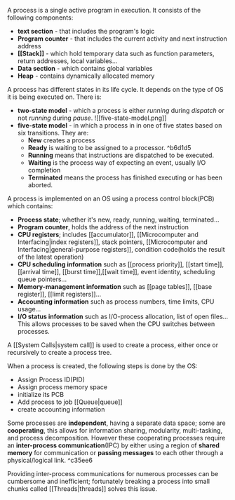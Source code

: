 A process is a single active program in execution. It consists of the following components:
- **text section** - that includes the program's logic
- **Program counter** - that includes the current activity and next instruction address
- **[[Stack]]** - which hold temporary data such as function parameters, return addresses, local variables...
- **Data section** - which contains global variables
- **Heap** - contains dynamically allocated memory

A process has different states in its life cycle. It depends on the type of OS it is being executed on. There is:
- **two-state model** - which a process is either *running* during *dispatch* or not *running* during *pause*.
![[five-state-model.png]]
- **five-state model** - in which a process in in one of five states based on six transitions. They are:
	- **New** creates a process
	- **Ready** is waiting to be assigned to a processor. ^b6d1d5
	- **Running** means that instructions are dispatched to be executed.
	- **Waiting** is the process way of expecting an event, usually I/O completion
	- **Terminated** means the process has finished executing or has been aborted.

A process is implemented on an OS using a process control block(PCB) which contains:
- **Process state**; whether it's new, ready, running, waiting, terminated...
- **Program counter**, holds the address of the next instruction
- **CPU registers**; includes [[accumulator]], [[Microcomputer and Interfacing|index registers]], stack pointers, [[Microcomputer and Interfacing|general-purpose registers]], condition code(holds the result of the latest operation)
- **CPU scheduling information** such as [[process priority]], [[start time]], [[arrival time]], [[burst time]],[[wait time]], event identity, scheduling queue pointers...
- **Memory-management information** such as [[page tables]], [[base register]], [[limit registers]]... 
- **Accounting information** such as process numbers, time limits, CPU usage...
- **I/O status information** such as I/O-process allocation, list of open files...
This allows processes to be saved when the CPU switches between processes.

A [[System Calls|system call]] is used to create a process, either once or recursively to create a process tree.

When a process is created, the following steps is done by the OS:
- Assign Process ID(PID)
- Assign process memory space
- initialize its PCB
- Add process to job [[Queue|queue]]
- create accounting information

Some processes are **independent**, having a separate data space; some are **cooperating**, this allows for information sharing, modularity, multi-tasking, and process decomposition.
However these cooperating processes require an **inter-process communication**(IPC) by either using a region of **shared memory** for communication or **passing messages** to each other through a physical/logical link. ^c35ee6

Providing inter-process communications for numerous processes can be cumbersome and inefficient; fortunately breaking a process into small chunks called [[Threads|threads]] solves this issue.
